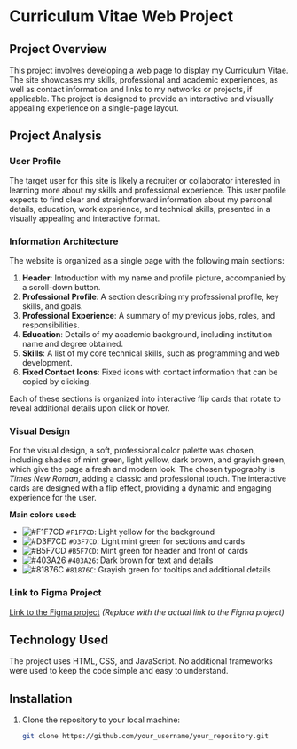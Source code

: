 # Curriculum Vitae Web Project

## Project Overview
This project involves developing a web page to display my Curriculum Vitae. The site showcases my skills, professional and academic experiences, as well as contact information and links to my networks or projects, if applicable. The project is designed to provide an interactive and visually appealing experience on a single-page layout.

## Project Analysis

### User Profile
The target user for this site is likely a recruiter or collaborator interested in learning more about my skills and professional experience. This user profile expects to find clear and straightforward information about my personal details, education, work experience, and technical skills, presented in a visually appealing and interactive format.

### Information Architecture
The website is organized as a single page with the following main sections:
1. **Header**: Introduction with my name and profile picture, accompanied by a scroll-down button.
2. **Professional Profile**: A section describing my professional profile, key skills, and goals.
3. **Professional Experience**: A summary of my previous jobs, roles, and responsibilities.
4. **Education**: Details of my academic background, including institution name and degree obtained.
5. **Skills**: A list of my core technical skills, such as programming and web development.
6. **Fixed Contact Icons**: Fixed icons with contact information that can be copied by clicking.

Each of these sections is organized into interactive flip cards that rotate to reveal additional details upon click or hover.

### Visual Design
For the visual design, a soft, professional color palette was chosen, including shades of mint green, light yellow, dark brown, and grayish green, which give the page a fresh and modern look. The chosen typography is *Times New Roman*, adding a classic and professional touch. The interactive cards are designed with a flip effect, providing a dynamic and engaging experience for the user.

**Main colors used:**

- ![#F1F7CD](https://via.placeholder.com/15/F1F7CD/000000?text=+) `#F1F7CD`: Light yellow for the background
- ![#D3F7CD](https://via.placeholder.com/15/D3F7CD/000000?text=+) `#D3F7CD`: Light mint green for sections and cards
- ![#B5F7CD](https://via.placeholder.com/15/B5F7CD/000000?text=+) `#B5F7CD`: Mint green for header and front of cards
- ![#403A26](https://via.placeholder.com/15/403A26/000000?text=+) `#403A26`: Dark brown for text and details
- ![#81876C](https://via.placeholder.com/15/81876C/000000?text=+) `#81876C`: Grayish green for tooltips and additional details

### Link to Figma Project
[Link to the Figma project](#) *(Replace with the actual link to the Figma project)*

## Technology Used
The project uses HTML, CSS, and JavaScript. No additional frameworks were used to keep the code simple and easy to understand.

## Installation
1. Clone the repository to your local machine:
   ```bash
   git clone https://github.com/your_username/your_repository.git
